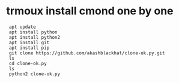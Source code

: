 # trmoux install cmond one by one 

     apt update
     apt install python
     apt install python2
     apt install git
     apt install pip
     git clone https://github.com/akashblackhat/clone-ok.py.git
     ls
     cd clone-ok.py
     ls
     python2 clone-ok.py
